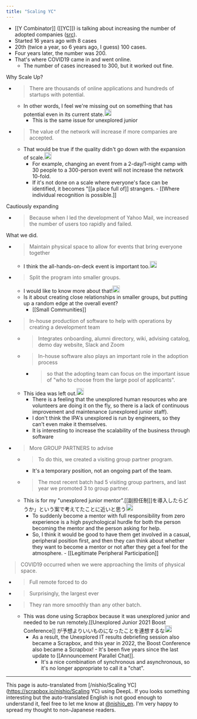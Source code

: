 ```yaml
---
title: "Scaling YC"
---
```


- [[Y Combinator]] ([[YC]]) is talking about increasing the number of adopted companies ([src](https://www.ycombinator.com/blog/scaling-yc)).
- Started 16 years ago with 8 cases
- 20th (twice a year, so 6 years ago, I guess) 100 cases.
- Four years later, the number was 200.
- That's where COVID19 came in and went online.
    - The number of cases increased to 300, but it worked out fine.

Why Scale Up?
- > There are thousands of online applications and hundreds of startups with potential.
    - In other words, I feel we're missing out on something that has potential even in its current state.<img src='https://scrapbox.io/api/pages/nishio-en/nishio/icon' alt='nishio.icon' height="19.5"/>
        - This is the same issue for unexplored junior
- > The value of the network will increase if more companies are accepted.
    - That would be true if the quality didn't go down with the expansion of scale.<img src='https://scrapbox.io/api/pages/nishio-en/nishio/icon' alt='nishio.icon' height="19.5"/>
        - For example, changing an event from a 2-day/1-night camp with 30 people to a 300-person event will not increase the network 10-fold.
        - If it's not done on a scale where everyone's face can be identified, it becomes "[[a place full of]] strangers.
                - [[Where individual recognition is possible.]]

Cautiously expanding
- > Because when I led the development of Yahoo Mail, we increased the number of users too rapidly and failed.

What we did.
- > Maintain physical space to allow for events that bring everyone together
    - I think the all-hands-on-deck event is important too.<img src='https://scrapbox.io/api/pages/nishio-en/nishio/icon' alt='nishio.icon' height="19.5"/>
- > Split the program into smaller groups.
    - I would like to know more about that!<img src='https://scrapbox.io/api/pages/nishio-en/nishio/icon' alt='nishio.icon' height="19.5"/>
    - Is it about creating close relationships in smaller groups, but putting up a random edge at the overall event?
        - [[Small Communities]]

- > In-house production of software to help with operations by creating a development team
    - > Integrates onboarding, alumni directory, wiki, advising catalog, demo day website, Slack and Zoom
    - > In-house software also plays an important role in the adoption process
        - > so that the adopting team can focus on the important issue of "who to choose from the large pool of applicants".
    - This idea was left out.<img src='https://scrapbox.io/api/pages/nishio-en/nishio/icon' alt='nishio.icon' height="19.5"/>
        - There is a feeling that the unexplored human resources who are volunteers are doing it on the fly, so there is a lack of continuous improvement and maintenance (unexplored junior staff).
        - I don't think the IPA's unexplored is run by engineers, so they can't even make it themselves.
        - It is interesting to increase the scalability of the business through software

- > More GROUP PARTNERS to advise
    - > To do this, we created a visiting group partner program.
        - It's a temporary position, not an ongoing part of the team.
    - > The most recent batch had 5 visiting group partners, and last year we promoted 3 to group partner.
    - This is for my "unexplored junior mentor".[[副担任制]]を導入したらどうか」という案で考えてたことに近いと思う<img src='https://scrapbox.io/api/pages/nishio-en/nishio/icon' alt='nishio.icon' height="19.5"/>
        - To suddenly become a mentor with full responsibility from zero experience is a high psychological hurdle for both the person becoming the mentor and the person asking for help.
        - So, I think it would be good to have them get involved in a casual, peripheral position first, and then they can think about whether they want to become a mentor or not after they get a feel for the atmosphere.
                - [[Legitimate Peripheral Participation]]

> COVID19 occurred when we were approaching the limits of physical space.
- > Full remote forced to do
- > Surprisingly, the largest ever
- > They ran more smoothly than any other batch.
    - This was done using Scrapbox because it was unexplored junior and needed to be run remotely.[[Unexplored Junior 2021 Boost Conference]] が予想よりいいものになったことを連想するな<img src='https://scrapbox.io/api/pages/nishio-en/nishio/icon' alt='nishio.icon' height="19.5"/>
        - As a result, the Unexplored IT results debriefing session also became a Scrapbox, and this year in 2022, the Boost Conference also became a Scrapbox!
                - It's been five years since the last update to [[Announcement Parallel Chat]].
            - It's a nice combination of synchronous and asynchronous, so it's no longer appropriate to call it a "chat".

---
This page is auto-translated from [/nishio/Scaling YC](https://scrapbox.io/nishio/Scaling YC) using DeepL. If you looks something interesting but the auto-translated English is not good enough to understand it, feel free to let me know at [@nishio_en](https://twitter.com/nishio_en). I'm very happy to spread my thought to non-Japanese readers.